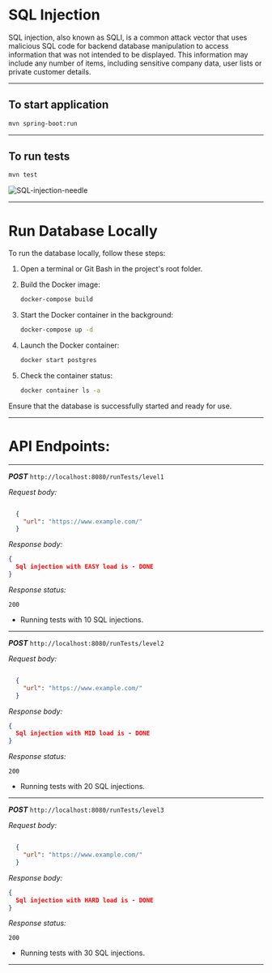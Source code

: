 # SQL Injection

SQL injection, also known as SQLI, is a common attack vector that uses malicious SQL code for backend database manipulation to access information that was not intended to be displayed. This information may include any number of items, including sensitive company data, user lists or private customer details.

---
## To start application



```bash
mvn spring-boot:run
```

---
## To run tests



```bash
mvn test
```

![SQL-injection-needle](https://github.com/i-am-shipwrecked/java-sql-injector/assets/80786579/4443bfaa-8802-49ee-8df6-85291dfb7a1e)

---
# Run Database Locally

To run the database locally, follow these steps:

1. Open a terminal or Git Bash in the project's root folder.

2. Build the Docker image:
    ```bash
    docker-compose build
    ```

3. Start the Docker container in the background:
    ```bash
    docker-compose up -d
    ```

4. Launch the Docker container:
    ```bash
    docker start postgres
    ```

5. Check the container status:
    ```bash
    docker container ls -a
    ```

Ensure that the database is successfully started and ready for use.

---

# API Endpoints:
---
***POST*** `http://localhost:8080/runTests/level1`

_Request body:_
```json

  {
    "url": "https://www.example.com/"
  }

```

_Response body:_

```json
{
  Sql injection with EASY load is - DONE
}
```

_Response status:_
```
200
```
* Running tests with 10 SQL injections.
---
***POST*** `http://localhost:8080/runTests/level2`

_Request body:_
```json

  {
    "url": "https://www.example.com/"
  }

```
_Response body:_

```json
{
  Sql injection with MID load is - DONE
}
```

_Response status:_
```
200
```
* Running tests with 20 SQL injections.
---

***POST*** `http://localhost:8080/runTests/level3`

_Request body:_
```json

  {
    "url": "https://www.example.com/"
  }

```
_Response body:_

```json
{
  Sql injection with HARD load is - DONE
}
```

_Response status:_
```
200
```
* Running tests with 30 SQL injections.
---
